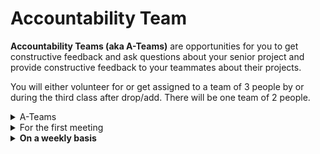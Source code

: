 # Accountability Team

**Accountability Teams (aka A-Teams)** are opportunities for you to get constructive feedback and ask questions about your senior project and provide constructive feedback to your teammates about their projects.&#x20;

You will either volunteer for or get assigned to a team of 3 people by or during the third class after drop/add. There will be one team of 2 people.&#x20;

<details>

<summary>A-Teams</summary>

1. Jack, Vida, and Yanxin
2. Charitssa, Leon, and Shipon
3. Jasmine, Kiana, and Lillian
4. Junwei and Olivia

</details>

<details>

<summary>For the first meeting</summary>

* Each member of the A-Team should introduce yourself, describe your project, explain your [milestones timeline](project\_plan.md) over the semester, and what the project will look like at various stages ([project versions](project\_versions.md)).&#x20;
* Make sure you get each other's contact info (cell phone).
* Make sure you share your [project management](website.md) platform with your A-Team.

</details>

<details>

<summary><strong>On a weekly basis</strong> </summary>

* Check-in with each other INSIDE & OUTSIDE of class
* Please note you can have **group** DMs on Slack.

<!---->

* Conduct a weekly review
  * Review each other's calendar(s)
  * Review each other's [project tasks](website.md)
    * Are they actionable?
    * Are they complete?
  * Your team should take notes about your meeting in a google doc written collaboratively or you can rotate a notetaker position for each meeting.&#x20;
    * These notes should include the names of the members of your A-Team, what kind of questions were asked, what kind of feedback was given, and any other insights from the meeting.&#x20;
    * Post your brief team notes in the #duff slack channel (only 1 per A-Team).&#x20;

<!---->

* Take notes for each other's demos and presentations.

<!---->

* Provide moral support and encouragement.

</details>

